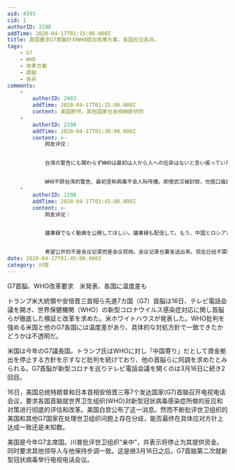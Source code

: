 ```yaml
---
aid: 4393
cid: 1
authorID: 2198
addTime: 2020-04-17T01:15:00.000Z
title: 美国要求G7首脑针对WHO提出改革方案，各国反应各异。
tags:
    - G7
    - WHO
    - 改革方案
    - 首脑
    - 各异
comments:
    -
        authorID: 2482
        addTime: 2020-04-17T01:15:00.000Z
        content: 美国断供，其他国家也会相继断供的
    -
        authorID: 2198
        addTime: 2020-04-17T01:30:00.000Z
        content: >-
            网友评论：


            台湾の警告にも関わらずWHOは最初は人から人への伝染はないと言い張っていたし、武漢が閉鎖されてもパンデミックではないからPHEICは発動しないと言っていた。中国に忖度してパンデミックを引き起こした彼らの責任が非常に重い。失われた人命の膨大な数を考えてみるといい。WHOは解体し、テドロスは罷免するべきだと考える。なぜかトランプを叩くマスコミに騙されてはいけない。トランプが正しいと考える。


            WHO不顾台湾的警告，最初坚称病毒不会人际传播。即使武汉被封锁，也借口瘟疫没有广泛流行而迟迟不宣布国际关注的突发公共卫生事件。他们只看中国的脸色，对所导致全球流行负有重大责任。想到已经失去的生命的巨量人数。我认为WHO应该解体，谭德赛应该被罢免。千万不要被攻击川普的媒体欺骗。我认为川普是正确的。
    -
        authorID: 2198
        addTime: 2020-04-17T01:45:00.000Z
        content: >-
            网友评论：


            議事録でなく動画を公開してほしい。議事録も配信して。もう、中国とロシアが入った国連は不要。G7で新しい国際連合を結成すべき。最優先は、WHOに相当する機関も今直ぐ作る。コロナの治療法の開発が、中国に遅れたら世界は一帯一路に、支配されてしまう。経済の立て直しはその後でも出来る。中国一国の共産圏が世界制覇したら、G7は終わり。


            希望公开的不是会议记录而是会议视频。会议记录也要发送出来。现在已经不需要有中国和俄罗斯参与的那个联合国。G7应该结成新的国际联盟。之后最优先要做的就是立即组建与WHO相当的机构。如果新冠肺炎治疗法的开发晚于中国，世界将被中国的一带一路战略所支配。重启经济可以稍微缓缓，放在开发出治疗法之后再做也不迟。如果让围绕中国一国所组建的共产圈子称霸世界，G7就完了。
date: 2020-04-17T01:45:00.000Z
category: 问答
---
```


G7首脳、WHO改革要求　米発表、各国に温度差も

トランプ米大統領や安倍晋三首相ら先進7カ国（G7）首脳は16日、テレビ電話会議を開き、世界保健機関（WHO）の新型コロナウイルス感染症対応に関し首脳らが徹底した検証と改革を求めた。米ホワイトハウスが発表した。WHO批判を強める米国と他のG7各国には温度差があり、具体的な対処方針で一致できたかどうかは不透明だ。

米国は今年のG7議長国。トランプ氏はWHOに対し「中国寄り」だとして資金拠出を停止する方針を示すなど批判を続けており、他の首脳らに同調を求めたとみられる。G7首脳が新型コロナを巡りテレビ電話会議を開くのは3月16日に続き2回目。

16日，美国总统特朗普和日本首相安倍晋三等7个发达国家(G7)首脑召开电视电话会议，要求各国首脑就世界卫生组织(WHO)对新型冠状病毒感染症所做的反应和对策进行彻底的评估和改革。美国白宫公布了这一消息。然而不断批评世卫组织的美国和其他G7国家在处理世卫组织问题上存在分歧，能否最终在具体应对方针上达成一致还是未知数。

美国是今年G7主席国。川普批评世卫组织“亲中”，并表示将停止为其提供资金。同时要求其他领导人与他保持步调一致。这是继3月16日之后，G7首脑第二次就新型冠状病毒举行电视电话会议。
